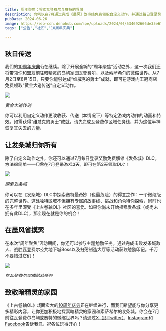 ```yaml
---
title: 周年聚焦：探索瓦登费尔与赛特的界域
description: 你可以在7月通过完成《晨风》故事线免费领取自定义动作，并通过每日登录奖励免费领取《发条城》DLC！ 
pubDate: 2024-06-26
image: https://eso-cdn.denohub.com/ape/uploads/2024/06/534692666de35e670766a83ab507eaba.jpg
tags: ["公告","社区","10周年庆典"]

---
```


## 秋日传送

我们的[10周年庆典](https://www.elderscrollsonline.com/cn/anniversary)仍在继续。除了开展全新的“周年聚焦”活动之外，这一次我们还将带领你和盟友前往暗精灵的岛屿家园瓦登费尔，以及索萨希尔的微缩世界。从7月2日至8月15日，只要你能够达成“维威克的勇士”成就，即可在游戏内王冠商店免费领取“黄金大道传送”自定义动作。

![](https://eso-cdn.denohub.com/ape/uploads/2024/06/d6f12ee627485a66a3d582c800d6b801.jpg)

<p class="text-gray-500 text-sm text-center"><i>黄金大道传送</i></p>

你可以利用自定义动作更改收获、传送（本情况下）等特定游戏内动作的动画和特效。如需获得“维威克的勇士”成就，请先完成瓦登费尔区域任务线，并为这位半神恢复其失去的力量。  

## 让发条城归你所有

除了自定义动作之外，你还可以通过7月每日登录奖励免费解锁《发条城》DLC。方法很简单——只需在7月登录游戏2天，即可在第2天领取DLC！

![](https://eso-cdn.denohub.com/ape/uploads/2024/06/e4d35c3251d14d200c11b6664fea1778.jpg)

<p class="text-gray-500 text-sm text-center"><i>探索发条城</i></p>

你可以在《发条城》DLC中探索赛特最奇妙（也最危险）的得意之作：一个微缩版的完整世界。这处独特区域不但拥有专属的故事线、挑战和角色待你探索，同时也在多年里深受《上古卷轴OL》社区的喜爱。如果你尚未开始探索发条城（或尚未拥有此DLC），那么现在就是你的机会！

## 在晨风省摸索

在本次“周年聚焦”活动期间，你还可以参与主题勉励任务，通过完成击败发条城敌人、战胜瓦登费尔公共地下城Boss以及扫荡制造大厅等活动获取勉励印记。千万不要错过它们！

![](https://eso-cdn.denohub.com/ape/uploads/2024/06/382f7d092fd48683cfa3b946ba668f0a.jpg)

<p class="text-gray-500 text-sm text-center"><i>在瓦登费尔完成勉励任务</i></p>

## 致敬暗精灵的家园

《上古卷轴OL》场面宏大的[10周年庆典](https://www.elderscrollsonline.com/cn/anniversary)正在继续进行，而我们希望能与你分享更多精彩内容，让你更加积极地探索暗精灵的家园和索萨希尔的发条城。你会在7月前往瓦登费尔岛屿或赛特的微缩世界吗？请通过[X（即Twitter）](https://twitter.com/TESOnline)、[Instagram](https://www.instagram.com/elderscrollsonline/)和[Facebook](https://www.facebook.com/elderscrollsonline)告诉我们。祝各位玩得开心！
